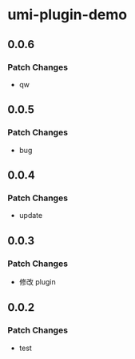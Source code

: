 # umi-plugin-demo

## 0.0.6

### Patch Changes

- qw

## 0.0.5

### Patch Changes

- bug

## 0.0.4

### Patch Changes

- update

## 0.0.3

### Patch Changes

- 修改 plugin

## 0.0.2

### Patch Changes

- test
